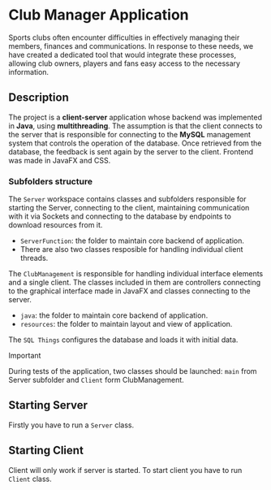 # Club Manager Application
Sports clubs often encounter difficulties in effectively managing their members, finances and communications. In response to these needs, we have created a dedicated tool that would integrate these processes, allowing club owners, players and fans easy access to the necessary information.

## Description
The project is a **client-server** application whose backend was implemented in **Java**, using **multithreading**. The assumption is that the client connects to the server that is responsible for connecting to the **MySQL** management system that controls the operation of the database. Once retrieved from the database, the feedback is sent again by the server to the client.
Frontend was made in JavaFX and CSS.

### Subfolders structure
The `Server` workspace contains classes and subfolders responsible for starting the Server, connecting to the client, maintaining communication with it via Sockets and connecting to the database by endpoints to download resources from it.
* `ServerFunction`: the folder to maintain core backend of application.
* There are also two classes resposible for handling individual client threads.

The `ClubManagement` is responsible for handling individual interface elements and a single client. The classes included in them are controllers connecting to the graphical interface made in JavaFX and classes connecting to the server.
* `java`: the folder to maintain core backend of application.
* `resources`: the folder to maintain layout and view of application.

The `SQL Things` configures the database and loads it with initial data.

> [!IMPORTANT]
> During tests of the application, two classes should be launched: `main` from Server subfolder and `Client` form ClubManagement.

## Starting Server
Firstly you have to run a `Server` class.
 
## Starting Client
Client will only work if server is started.
To start client you have to run `Client` class.
